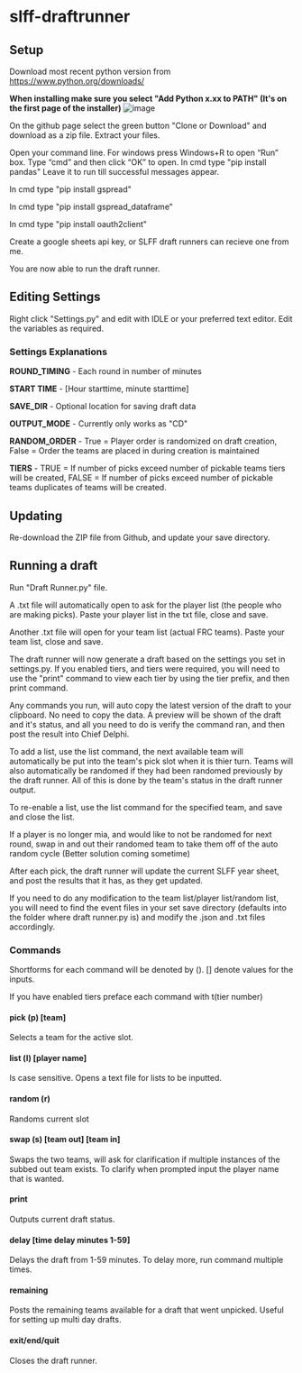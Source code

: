 # slff-draftrunner

## Setup

Download most recent python version from https://www.python.org/downloads/

__**When installing make sure you select "Add Python x.xx to PATH" (It's on the first page of the installer)**__
![image](https://i.imgur.com/RZTCCaK.png)

On the github page select the green button "Clone or Download" and download as a zip file. Extract your files.

Open your command line. For windows press Windows+R to open “Run” box. Type “cmd” and then click “OK” to open. In cmd type "pip install pandas" Leave it to run till successful messages appear.

In cmd type "pip install gspread"

In cmd type "pip install gspread_dataframe"

In cmd type "pip install oauth2client"

Create a google sheets api key, or SLFF draft runners can recieve one from me.

You are now able to run the draft runner.

## Editing Settings

Right click "Settings.py" and edit with IDLE or your preferred text editor. Edit the variables as required.

### Settings Explanations

**ROUND_TIMING** - Each round in number of minutes

**START TIME** - [Hour starttime, minute starttime]

**SAVE_DIR** - Optional location for saving draft data

**OUTPUT_MODE** - Currently only works as "CD"

**RANDOM_ORDER** - True = Player order is randomized on draft creation, False = Order the teams are placed in during creation is maintained

**TIERS** - TRUE = If number of picks exceed number of pickable teams tiers will be created, FALSE = If number of picks exceed number of pickable teams duplicates of teams will be created.

## Updating

Re-download the ZIP file from Github, and update your save directory.

## Running a draft

Run "Draft Runner.py" file. 

A .txt file will automatically open to ask for the player list (the people who are making picks). Paste your player list in the txt file, close and save.

Another .txt file will open for your team list (actual FRC teams). Paste your team list, close and save.

The draft runner will now generate a draft based on the settings you set in settings.py. If you enabled tiers, and tiers were required, you will need to use the "print" command to view each tier by using the tier prefix, and then print command.

Any commands you run, will auto copy the latest version of the draft to your clipboard. No need to copy the data. A preview will be shown of the draft and it's status, and all you need to do is verify the command ran, and then post the result into Chief Delphi.

To add a list, use the list command, the next available team will automatically be put into the team's pick slot when it is thier turn.
Teams will also automatically be randomed if they had been randomed previously by the draft runner. All of this is done by the team's status in the draft runner output.

To re-enable a list, use the list command for the specified team, and save and close the list.

If a player is no longer mia, and would like to not be randomed for next round, swap in and out their randomed team to take them off of the auto random cycle (Better solution coming sometime)

After each pick, the draft runner will update the current SLFF year sheet, and post the results that it has, as they get updated.

If you need to do any modification to the team list/player list/random list, you will need to find the event files in your set save directory (defaults into the folder where draft runner.py is) and modify the .json and .txt files accordingly.

### Commands

Shortforms for each command will be denoted by (). [] denote values for the inputs. 

If you have enabled tiers preface each command with t(tier number)

#### pick (p) [team]

Selects a team for the active slot.

#### list (l) [player name]

Is case sensitive. Opens a text file for lists to be inputted.

#### random (r)

Randoms current slot

#### swap (s) [team out] [team in]

Swaps the two teams, will ask for clarification if multiple instances of the subbed out team exists. To clarify when prompted input the player name that is wanted.

#### print

Outputs current draft status.

#### delay [time delay minutes 1-59]

Delays the draft from 1-59 minutes. To delay more, run command multiple times.

#### remaining

Posts the remaining teams available for a draft that went unpicked. Useful for setting up multi day drafts.

#### exit/end/quit

Closes the draft runner.
